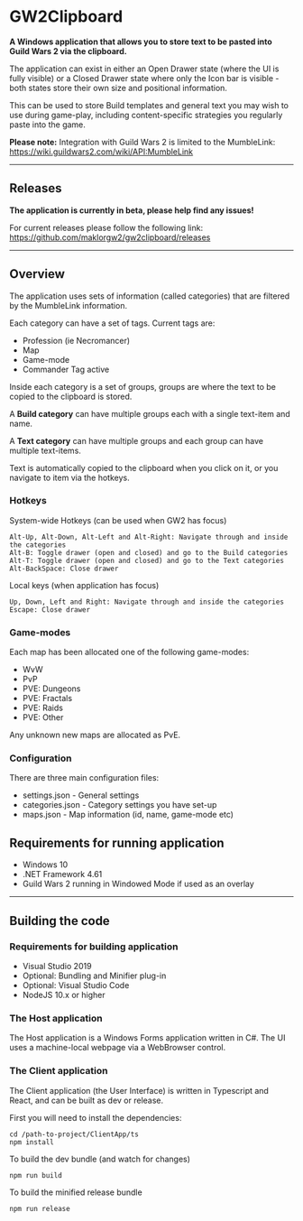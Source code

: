 # GW2Clipboard

**A Windows application that allows you to store text to be pasted into Guild Wars 2 via the clipboard.** 

The application can exist in either an Open Drawer state (where the UI is fully visible) or a Closed Drawer state where only the Icon bar is visible - both states store their own size and positional information.

This can be used to store Build templates and general text you may wish to use during game-play, including content-specific strategies you regularly paste into the game.
 
**Please note:** Integration with Guild Wars 2 is limited to the MumbleLink: https://wiki.guildwars2.com/wiki/API:MumbleLink
****

## Releases
**The application is currently in beta, please help find any issues!**

For current releases please follow the following link:
https://github.com/maklorgw2/gw2clipboard/releases
****
## Overview
The application uses sets of information (called categories) that are filtered by the MumbleLink information.

Each category can have a set of tags. Current tags are:
* Profession (ie Necromancer)
* Map
* Game-mode
* Commander Tag active

Inside each category is a set of groups, groups are where the text to be copied to the clipboard is stored.

A **Build category** can have multiple groups each with a single text-item and name. 

A **Text category** can have multiple groups and each group can have multiple text-items.

Text is automatically copied to the clipboard when you click on it, or you navigate to item via the hotkeys.

### Hotkeys
System-wide Hotkeys (can be used when GW2 has focus)
````
Alt-Up, Alt-Down, Alt-Left and Alt-Right: Navigate through and inside the categories
Alt-B: Toggle drawer (open and closed) and go to the Build categories
Alt-T: Toggle drawer (open and closed) and go to the Text categories
Alt-BackSpace: Close drawer 
````

Local keys (when application has focus)
````
Up, Down, Left and Right: Navigate through and inside the categories
Escape: Close drawer
````

### Game-modes
Each map has been allocated one of the following game-modes:
* WvW
* PvP
* PVE: Dungeons
* PVE: Fractals
* PVE: Raids
* PVE: Other

Any unknown new maps are allocated as PvE.

### Configuration
There are three main configuration files:
* settings.json - General settings
* categories.json - Category settings you have set-up
* maps.json - Map information (id, name, game-mode etc)

## Requirements for running application
* Windows 10
* .NET Framework 4.61
* Guild Wars 2 running in Windowed Mode if used as an overlay

****
## Building the code
### Requirements for building application
* Visual Studio 2019
* Optional: Bundling and Minifier plug-in 
* Optional: Visual Studio Code
* NodeJS 10.x or higher

### The Host application
The Host application is a Windows Forms application written in C#. 
The UI uses a machine-local webpage via a WebBrowser control.

### The Client application
The Client application (the User Interface) is written in Typescript and React, and can be built as dev or release.

First you will need to install the dependencies:
 ````
 cd /path-to-project/ClientApp/ts
 npm install
 ````


 To build the dev bundle (and watch for changes) 
 ````
 npm run build
 ````
 To build the minified release bundle
 ````
 npm run release
 ````



